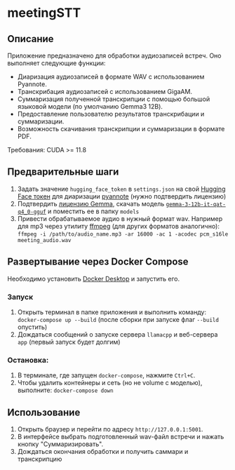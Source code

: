 # meetingSTT

## Описание

Приложение предназначено для обработки аудиозаписей встреч. Оно выполняет следующие функции:
- Диаризация аудиозаписей в формате WAV с использованием Pyannote.
- Транскрибация аудиозаписей с использованием GigaAM.
- Суммаризация полученной транскрипции с помощью большой языковой модели (по умолчанию Gemma3 12B).
- Предоставление пользователю результатов транскрибации и суммаризации.
- Возможность скачивания транскрипции и суммаризации в формате PDF.

Требования: CUDA >= 11.8

## Предварительные шаги

1) Задать значение `hugging_face_token` в `settings.json` на свой [Hugging Face токен](https://huggingface.co/settings/tokens) для диаризации [pyannote](https://huggingface.co/pyannote/speaker-diarization-3.1) (нужно подтвердить лицензию)
2) Подтвердить [лицензию Gemma](https://huggingface.co/google/gemma-3-12b-it-qat-q4_0-gguf), скачать модель [`gemma-3-12b-it-qat-q4_0-gguf`](https://huggingface.co/google/gemma-3-12b-it-qat-q4_0-gguf/blob/main/gemma-3-12b-it-q4_0.gguf) и поместить ее в папку `models`
3) Привести обрабатываемое аудио в нужный формат wav. Например для mp3 через утилиту [ffmpeg](https://ffmpeg.org/) (для других форматов аналогично):
    `ffmpeg -i /path/to/audio_name.mp3 -ar 16000 -ac 1 -acodec pcm_s16le meeting_audio.wav`

## Развертывание через Docker Compose

Необходимо установить [Docker Desktop](https://www.docker.com/products/docker-desktop/) и запустить его.

### Запуск

1) Открыть терминал в папке приложения и выполнить команду: `docker-compose up --build` (после сборки при запуске флаг `--build` опустить)
2) Дождаться сообщений о запуске сервера `llamacpp` и веб-сервера `app` (первый запуск будет долгим)

### Остановка:

1) В терминале, где запущен `docker-compose`, нажмите `Ctrl+C`.
2) Чтобы удалить контейнеры и сеть (но не volume с моделью), выполните: `docker-compose down`

## Использование

1) Открыть браузер и перейти по адресу `http://127.0.0.1:5001`.
2) В интерфейсе выбрать подготовленный wav-файл встречи и нажать кнопку "Суммаризировать".
3) Дождаться окончания обработки и получить саммари и транскрипцию
